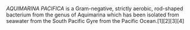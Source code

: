 _AQUIMARINA PACIFICA_ is a Gram-negative, strictly aerobic, rod-shaped bacterium from the genus of Aquimarina which has been isolated from seawater from the South Pacific Gyre from the Pacific Ocean.[1][2][3][4]
